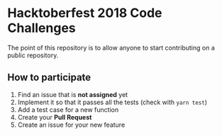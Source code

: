 # Hacktoberfest 2018 Code Challenges

The point of this repository is to allow anyone to start contributing on a
public repository.

## How to participate

1. Find an issue that is **not assigned** yet
2. Implement it so that it passes all the tests (check with `yarn test`)
3. Add a test case for a new function
4. Create your **Pull Request**
5. Create an issue for your new feature
